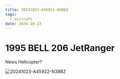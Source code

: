 ```yaml
---
title: 20241023-A45922-N38BZ
tags:
  - aircraft
date: 2024-10-23
---
```


# 1995 BELL 206 JetRanger

News Helicopter?

![20241023-A45922-N38BZ](/aircraft/20241023-A45922-N38BZ.jpg)